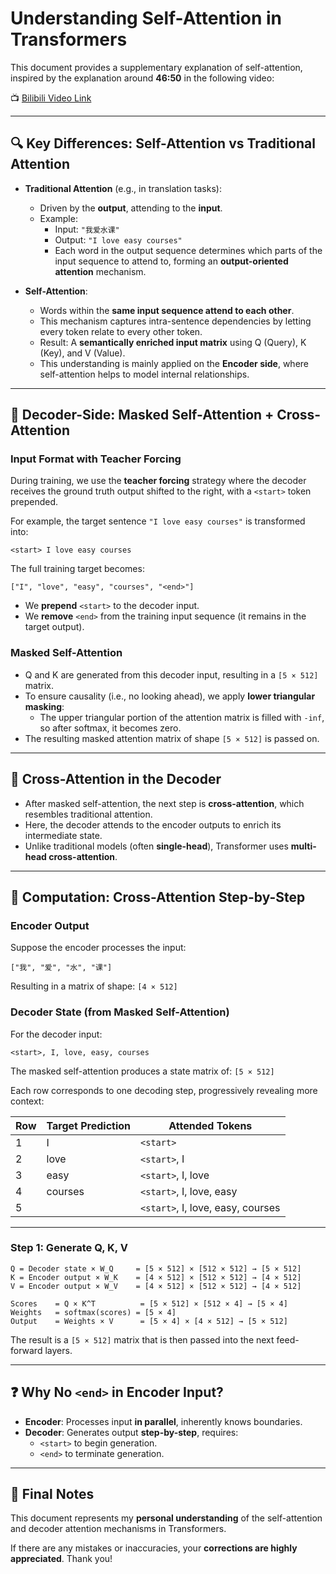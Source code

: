# Understanding Self-Attention in Transformers

This document provides a supplementary explanation of self-attention, inspired by the explanation around **46:50** in the following video:

📺 [Bilibili Video Link](https://www.bilibili.com/video/BV1xoJwzDESD/?spm_id_from=333.337.search-card.all.click&vd_source=594f8fd1e28e6148964bda737696c684)

---

## 🔍 Key Differences: Self-Attention vs Traditional Attention

- **Traditional Attention** (e.g., in translation tasks):
  - Driven by the **output**, attending to the **input**.
  - Example:
    - Input: `"我爱水课"`
    - Output: `"I love easy courses"`
    - Each word in the output sequence determines which parts of the input sequence to attend to, forming an **output-oriented attention** mechanism.

- **Self-Attention**:
  - Words within the **same input sequence attend to each other**.
  - This mechanism captures intra-sentence dependencies by letting every token relate to every other token.
  - Result: A **semantically enriched input matrix** using Q (Query), K (Key), and V (Value).
  - This understanding is mainly applied on the **Encoder side**, where self-attention helps to model internal relationships.

---

## 🔄 Decoder-Side: Masked Self-Attention + Cross-Attention

### Input Format with Teacher Forcing

During training, we use the **teacher forcing** strategy where the decoder receives the ground truth output shifted to the right, with a `<start>` token prepended.

For example, the target sentence `"I love easy courses"` is transformed into:

`<start> I love easy courses`

The full training target becomes:

`["I", "love", "easy", "courses", "<end>"]`

- We **prepend** `<start>` to the decoder input.
- We **remove** `<end>` from the training input sequence (it remains in the target output).

### Masked Self-Attention

- Q and K are generated from this decoder input, resulting in a `[5 × 512]` matrix.
- To ensure causality (i.e., no looking ahead), we apply **lower triangular masking**:
  - The upper triangular portion of the attention matrix is filled with `-inf`, so after softmax, it becomes zero.
- The resulting masked attention matrix of shape `[5 × 512]` is passed on.

---

## 🎯 Cross-Attention in the Decoder

- After masked self-attention, the next step is **cross-attention**, which resembles traditional attention.
- Here, the decoder attends to the encoder outputs to enrich its intermediate state.
- Unlike traditional models (often **single-head**), Transformer uses **multi-head cross-attention**.

---

## 🧮 Computation: Cross-Attention Step-by-Step

### Encoder Output

Suppose the encoder processes the input:

`["我", "爱", "水", "课"]`
 
Resulting in a matrix of shape: `[4 × 512]`

### Decoder State (from Masked Self-Attention)

For the decoder input:

`<start>, I, love, easy, courses`

The masked self-attention produces a state matrix of: `[5 × 512]`

Each row corresponds to one decoding step, progressively revealing more context:

| Row | Target Prediction | Attended Tokens |
|-----|-------------------|------------------|
| 1   | I                 | `<start>` |
| 2   | love              | `<start>`, I |
| 3   | easy              | `<start>`, I, love |
| 4   | courses           | `<start>`, I, love, easy |
| 5   | <end>             | `<start>`, I, love, easy, courses |

---

### Step 1: Generate Q, K, V

```text
Q = Decoder state × W_Q     = [5 × 512] × [512 × 512] → [5 × 512]
K = Encoder output × W_K    = [4 × 512] × [512 × 512] → [4 × 512]
V = Encoder output × W_V    = [4 × 512] × [512 × 512] → [4 × 512]

Scores    = Q × K^T          = [5 × 512] × [512 × 4] → [5 × 4]
Weights   = softmax(scores) = [5 × 4]
Output    = Weights × V      = [5 × 4] × [4 × 512] → [5 × 512]
```

The result is a `[5 × 512]` matrix that is then passed into the next feed-forward layers.

---

## ❓ Why No `<end>` in Encoder Input?

- **Encoder**: Processes input **in parallel**, inherently knows boundaries.
- **Decoder**: Generates output **step-by-step**, requires:
  - `<start>` to begin generation.
  - `<end>` to terminate generation.

---

## 🙏 Final Notes

This document represents my **personal understanding** of the self-attention and decoder attention mechanisms in Transformers.

If there are any mistakes or inaccuracies, your **corrections are highly appreciated**. Thank you!
